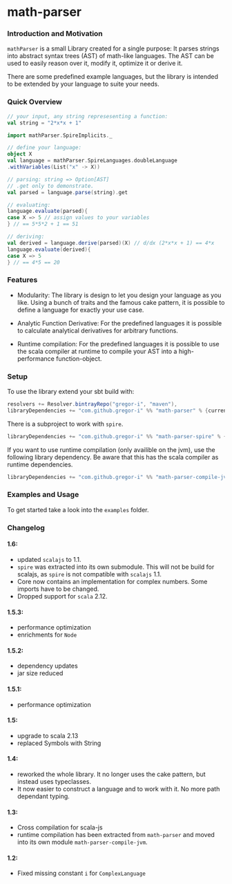 # math-parser

### Introduction and Motivation

`mathParser` is a small Library created for a single purpose: 
It parses strings into abstract syntax trees (AST) of math-like languages.
The AST can be used to easily reason over it, modify it, optimize it or derive it.

There are some predefined example languages, but the library is intended to be extended by your language to suite your needs.

### Quick Overview

```scala
// your input, any string represesenting a function:
val string = "2*x*x + 1"

import mathParser.SpireImplicits._

// define your language:
object X
val language = mathParser.SpireLanguages.doubleLanguage
.withVariables(List("x" -> X))

// parsing: string => Option[AST]
// .get only to demonstrate.
val parsed = language.parse(string).get

// evaluating:
language.evaluate(parsed){
case X => 5 // assign values to your variables
} // == 5*5*2 + 1 == 51

// deriving:
val derived = language.derive(parsed)(X) // d/dx (2*x*x + 1) == 4*x
language.evaluate(derived){
case X => 5
} // == 4*5 == 20
```

### Features

* Modularity: 
The library is design to let you design your language as you like. 
Using a bunch of traits and the famous cake pattern, it is possible to define a language for exactly your use case.

* Analytic Function Derivative: 
For the predefined languages it is possible to calculate analytical derivatives for arbitrary functions.

* Runtime compilation: 
For the predefined languages it is possible to use the scala compiler at runtime to compile your AST into a high-performance function-object.


### Setup

To use the library extend your sbt build with:
```sbt
resolvers += Resolver.bintrayRepo("gregor-i", "maven"),
libraryDependencies += "com.github.gregor-i" %% "math-parser" % {current-version}
```

There is a subproject to work with `spire`. 
```sbt
libraryDependencies += "com.github.gregor-i" %% "math-parser-spire" % {current-version}
```

If you want to use runtime compilation (only availible on the jvm), use the following library dependency.
Be aware that this has the scala compiler as runtime dependencies.
```sbt
libraryDependencies += "com.github.gregor-i" %% "math-parser-compile-jvm" % {current-version}
```

### Examples and Usage

To get started take a look into the `examples` folder.


### Changelog
#### 1.6:
- updated `scalajs` to 1.1.
- `spire` was extracted into its own submodule. This will not be build for scalajs, as `spire` is not compatible with `scalajs` 1.1.
- Core now contains an implementation for complex numbers. Some imports have to be changed.  
- Dropped support for `scala` 2.12.

#### 1.5.3:
- performance optimization
- enrichments for `Node`

#### 1.5.2:
- dependency updates
- jar size reduced

#### 1.5.1:
- performance optimization

#### 1.5:
- upgrade to scala 2.13
- replaced Symbols with String

#### 1.4:
- reworked the whole library. It no longer uses the cake pattern, but instead uses typeclasses.
- It now easier to construct a language and to work with it. No more path dependant typing.

#### 1.3:
- Cross compilation for scala-js
- runtime compilation has been extracted from `math-parser` and moved into its own module `math-parser-compile-jvm`.

#### 1.2:
- Fixed missing constant `i` for `ComplexLanguage`
